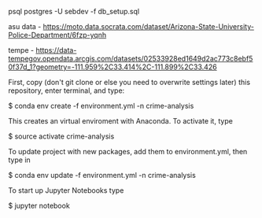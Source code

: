 psql postgres -U sebdev -f db_setup.sql

asu data - https://moto.data.socrata.com/dataset/Arizona-State-University-Police-Department/6fzp-yqnh

tempe - https://data-tempegov.opendata.arcgis.com/datasets/02533928ed1649d2ac773c8ebf50f37d_1?geometry=-111.959%2C33.414%2C-111.899%2C33.426


First, copy (don't git clone or else you need to overwrite settings later) this repository, enter terminal, and type:

$ conda env create -f environment.yml -n crime-analysis

This creates an virtual enviroment with Anaconda. To activate it, type

$ source activate crime-analysis

To update project with new packages, add them to environment.yml, then type in

$ conda env update -f environment.yml -n crime-analysis

To start up Jupyter Notebooks type

$ jupyter notebook